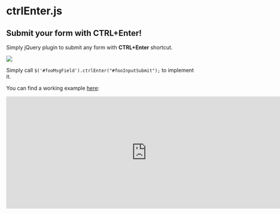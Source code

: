 ctrlEnter.js
============

## Submit your form with CTRL+Enter!

Simply jQuery plugin to submit any form with **CTRL+Enter** shortcut.

<img src="http://www.sparkblog.org/download/ctrlEnter.png" />

Simply call `$('#fooMsgField').ctrlEnter("#fooInputSubmit");` to implement it.

You can find a working example [here](http://codepen.io/sniperwolf/pen/IACqh/):

<iframe class="cp_embed_iframe" frameborder="0" height="300" id="cp_embed_glowing_blue_inputs_1" scrolling="no" src="http://codepen.io/sniperwolf/embed/IACqh/1?type=html&amp;height=300&amp;safe=false" width="750"></iframe>
